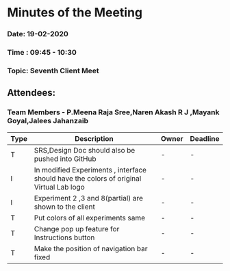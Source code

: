 # Minutes of the Meeting
### Date: 19-02-2020 
### Time : 09:45 - 10:30 
### Topic: Seventh Client Meet

## Attendees: 
### Team Members - P.Meena Raja Sree,Naren Akash R J ,Mayank Goyal,Jalees Jahanzaib

Type | Description | Owner | Deadline
-----|-------------|-------|---------
T | SRS,Design Doc should also be pushed into GitHub | - | - |
I | In modified Experiments , interface should have the colors of original Virtual Lab logo  | - | - |
I | Experiment 2 ,3 and 8(partial) are shown to the client | - | - |
T | Put colors of all experiments same | - | - |
T | Change pop up feature for Instructions button | - | - |
T | Make the position of navigation bar fixed | - | - |

